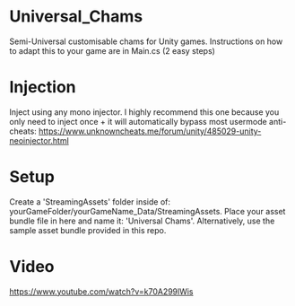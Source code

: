 # Universal_Chams
Semi-Universal customisable chams for Unity games. Instructions on how to adapt this to your game are in Main.cs (2 easy steps)

# Injection
Inject using any mono injector. I highly recommend this one because you only need to inject once + it will automatically bypass most usermode anti-cheats: https://www.unknowncheats.me/forum/unity/485029-unity-neoinjector.html

# Setup
Create a 'StreamingAssets' folder inside of: yourGameFolder/yourGameName_Data/StreamingAssets. Place your asset bundle file in here and name it: 'Universal Chams'.
Alternatively, use the sample asset bundle provided in this repo.

# Video
https://www.youtube.com/watch?v=k70A299lWis
